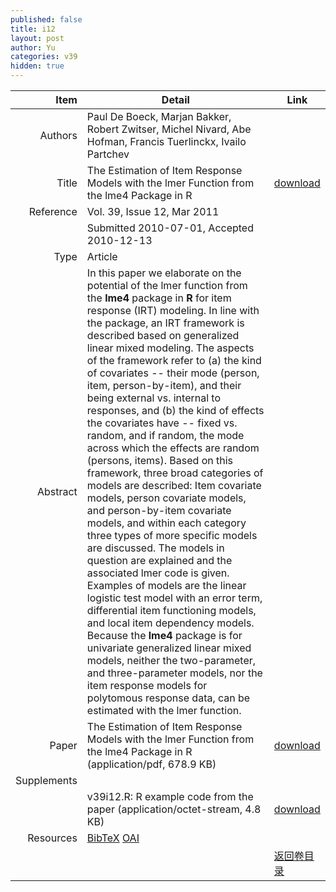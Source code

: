 ```yaml
---
published: false
title: i12
layout: post
author: Yu
categories: v39
hidden: true
---
```


| Item | Detail | Link |
|---:|---|---|
| Authors | Paul De Boeck, Marjan Bakker, Robert Zwitser, Michel Nivard, Abe Hofman, Francis Tuerlinckx, Ivailo Partchev| |
| Title |The Estimation of Item Response Models with the lmer Function from the lme4 Package in R | [download](http://www.jstatsoft.org/v39/i12/paper) |
| Reference |Vol. 39, Issue 12, Mar 2011 | |
| | Submitted 2010-07-01, Accepted 2010-12-13| | 
| Type | Article| |
| Abstract | In this paper we elaborate on the potential of the lmer function from the <b>lme4</b> package in <b>R</b> for item response (IRT) modeling. In line with the package, an IRT framework is described based on generalized linear mixed modeling. The aspects of the framework refer to (a) the kind of covariates -- their mode (person, item, person-by-item), and their being external vs. internal to responses, and (b) the kind of effects the covariates have -- fixed vs. random, and if random, the mode across which the effects are random (persons, items). Based on this framework, three broad categories of models are described: Item covariate models, person covariate models, and person-by-item covariate models, and within each category three types of more specific models are discussed. The models in question are explained and the associated lmer code is given. Examples of models are the linear logistic test model with an error term, differential item functioning models, and local item dependency models. Because the <b>lme4</b> package is for univariate generalized linear mixed models, neither the two-parameter, and three-parameter models, nor the item response models for polytomous response data, can be estimated with the lmer function.| |
| Paper | The Estimation of Item Response Models with the lmer Function from the lme4 Package in R  (application/pdf, 678.9 KB)| [download](http://www.jstatsoft.org/v39/i12/paper) |
| Supplements | | |
| |v39i12.R: R example code from the paper  (application/octet-stream, 4.8 KB)|  [download](http://www.jstatsoft.org/v39/i12/supp/1) |
| Resources | [BibTeX](http://www.jstatsoft.org/v39/i12/bibtex) [OAI](http://www.jstatsoft.org/oai?verb=GetRecord&identifier=oai.jstatsoft/v39/i12&prefix=oai_dc)| |
| |  | [返回卷目录]({{site.baseurl}}/volume/v39.html) |